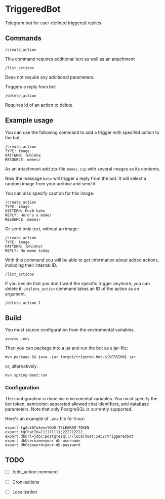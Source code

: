 # TriggeredBot

Telegram bot for user-defined triggered replies

## Commands

`/create_action`

This command requires additional text as well as an attachment

`/list_actions`

Does not require any additional parameters.

Triggers a reply from bot

`/delete_action`

Requires id of an action to delete.


## Example usage

You can use the following command to add a trigger with specifed action to the bot.
```
/create_action
TYPE: image
PATTERN: [Hh]ehe
RESOURCE: memes/
```
As an attachment add zip-file `memes.zip` with several images as its contents.

Now the message `hehe` will trigger a reply from the bot. It will select a random image from your archive and send it.

You can also specify caption for this image:
```
/create_action
TYPE: image
PATTERN: Much hehe
REPLY: Here's a meme!
RESOURCE: memes/
```

Or send only text, without an image:
```
/create_action
TYPE: image
PATTERN: [Hh]ehe?
REPLY: No meme today
```

With this command you will be able to get information about added actions, including their internal ID.
```
/list_actions
```

If you decide that you don't want the specific trigger anymore, you can delete it. `/delete_action` command takes an ID of the action as an argument.
```
/delete_action 1
```

## Build

You must source configuration from the enviromental variables.
```
source .env
```
Then you can package into a jar and run the bot as a jar-file:
```
mvn package && java -jar target/trigered-bot-${VERSION}.jar
```
or, alternatively:
```
mvn spring-boot:run
```

### Configuration

The configuration is done via enviromental variables. You must specify the bot token, semicolon-separated allowed chat identifiers, and database parameters. Note that only PostgreSQL is currently supported.

Here's an example of `.env` file for linux:
```
export tgAuthToken=YOUR-TELEGRAM-TOKEN
export tgChatId=111111111;222222222
export dbUrl=jdbc:postgresql://localhost:5432/triggeredbot
export dbUsername=your-db-username
export dbPassword=your-db-password
```

## TODO
- [ ] /edit_action command
- [ ] Cron-actions
- [ ] Localization

